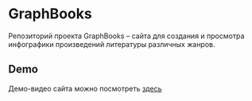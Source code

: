 # GraphBooks

Репозиторий проекта GraphBooks – сайта для создания и просмотра инфографики произведений литературы различных жанров.  

## Demo

Демо-видео сайта можно посмотреть [здесь](demo/GraphBooks-demo.mp4)